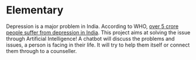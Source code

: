 # Elementary

Depression is a major problem in India. According to WHO, [over 5 crore people suffer from depression in India](http://www.livemint.com/Specials/Ysja8QtaVqjRpKg7eAFJfL/Over-5-crore-people-suffer-from-depression-in-India-WHO.html). This project aims at solving the issue through Artificial Intelligence! A chatbot will discuss the problems and issues, a person is facing in their life. It will try to help them itself or connect them through to a counseller.

